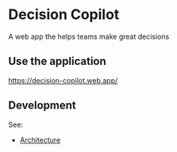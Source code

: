 # Decision Copilot

A web app the helps teams make great decisions

## Use the application

https://decision-copilot.web.app/

## Development

See:

- [Architecture](./docs/architecture.md)


